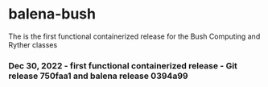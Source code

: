 # balena-bush
The is the first functional containerized release for the Bush Computing and Ryther classes

### Dec 30, 2022 - first functional containerized release - Git release 750faa1 and balena release 0394a99
